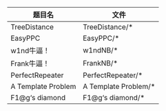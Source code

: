 |题目名|文件|
|-|-|
|TreeDistance|TreeDistance/*|
|EasyPPC|EasyPPC/*|
|w1nd牛逼！|w1ndNB/*|
|Frank牛逼！|FrankNB/*|
|PerfectRepeater|PerfectRepeater/*|
|A Template Problem|A Template Problem/*|
|F1@g‘s diamond|F1@g‘s diamond/*|
